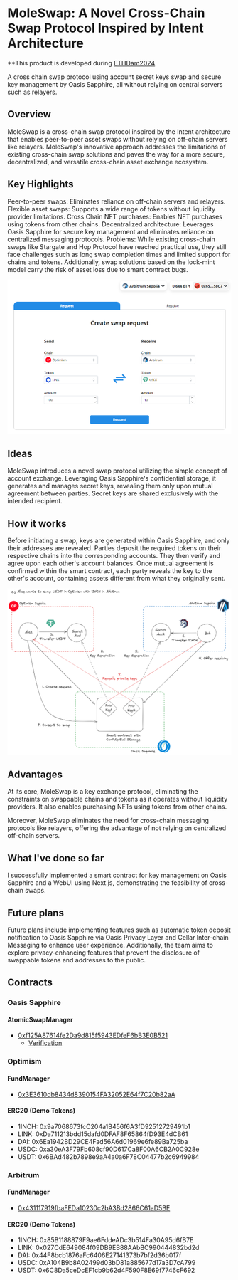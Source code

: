 # MoleSwap: A Novel Cross-Chain Swap Protocol Inspired by Intent Architecture

\*\*This product is developed during [ETHDam2024](https://taikai.network/en/cryptocanal/hackathons/ethdam2024/overview)

A cross chain swap protocol using account secret keys swap and secure key management by Oasis Sapphire, all without relying on central servers such as relayers.

## Overview

MoleSwap is a cross-chain swap protocol inspired by the Intent architecture that enables peer-to-peer asset swaps without relying on off-chain servers like relayers. MoleSwap's innovative approach addresses the limitations of existing cross-chain swap solutions and paves the way for a more secure, decentralized, and versatile cross-chain asset exchange ecosystem.

## Key Highlights

Peer-to-peer swaps: Eliminates reliance on off-chain servers and relayers.
Flexible asset swaps: Supports a wide range of tokens without liquidity provider limitations.
Cross Chain NFT purchases: Enables NFT purchases using tokens from other chains.
Decentralized architecture: Leverages Oasis Sapphire for secure key management and eliminates reliance on centralized messaging protocols.
Problems:
While existing cross-chain swaps like Stargate and Hop Protocol have reached practical use, they still face challenges such as long swap completion times and limited support for chains and tokens. Additionally, swap solutions based on the lock-mint model carry the risk of asset loss due to smart contract bugs.

![Screenshot-1](screenshot1.png)

## Ideas

MoleSwap introduces a novel swap protocol utilizing the simple concept of account exchange. Leveraging Oasis Sapphire's confidential storage, it generates and manages secret keys, revealing them only upon mutual agreement between parties. Secret keys are shared exclusively with the intended recipient.

## How it works

Before initiating a swap, keys are generated within Oasis Sapphire, and only their addresses are revealed. Parties deposit the required tokens on their respective chains into the corresponding accounts. They then verify and agree upon each other's account balances. Once mutual agreement is confirmed within the smart contract, each party reveals the key to the other's account, containing assets different from what they originally sent.

![Architecture](architecture.png)

## Advantages

At its core, MoleSwap is a key exchange protocol, eliminating the constraints on swappable chains and tokens as it operates without liquidity providers. It also enables purchasing NFTs using tokens from other chains.

Moreover, MoleSwap eliminates the need for cross-chain messaging protocols like relayers, offering the advantage of not relying on centralized off-chain servers.

## What I've done so far

I successfully implemented a smart contract for key management on Oasis Sapphire and a WebUI using Next.js, demonstrating the feasibility of cross-chain swaps.

## Future plans

Future plans include implementing features such as automatic token deposit notification to Oasis Sapphire via Oasis Privacy Layer and Cellar Inter-chain Messaging to enhance user experience. Additionally, the team aims to explore privacy-enhancing features that prevent the disclosure of swappable tokens and addresses to the public.

## Contracts

### Oasis Sapphire

#### AtomicSwapManager

- [0xf125A87614fe2Da9d815f5943EDfeF6bB3E0B521](https://explorer.oasis.io/testnet/sapphire/address/0xf125A87614fe2Da9d815f5943EDfeF6bB3E0B521)
  - [Verification](https://repo.sourcify.dev/contracts/full_match/23295/0xf125A87614fe2Da9d815f5943EDfeF6bB3E0B521/)

### Optimism

#### FundManager

- [0x3E3610db8434d8390154FA32052E64f7C20b82aA](https://sepolia-optimism.etherscan.io/address/0x3E3610db8434d8390154FA32052E64f7C20b82aA)

#### ERC20 (Demo Tokens)

- 1INCH: 0x9a7068673fcC204a1B456f6A3fD92512729491b1
- LINK: 0xDa711213bdd15dafd0DFAF8F65864fD93E4dCB61
- DAI: 0x6Ea1942BD29CE4Fad56A6d01969e6fe89Ba725ba
- USDC: 0xa30eA3F79Fb608cf90D617Ca8F00A6CB2A0C928e
- USDT: 0x6BAd482b7898e9aA4a0a6F78C04477b2c6949984

### Arbitrum

#### FundManager

- [0x431117919fbaFEDa10230c2bA3Bd2866C61aD5BE](https://sepolia.arbiscan.io/address/0x431117919fbaFEDa10230c2bA3Bd2866C61aD5BE)

#### ERC20 (Demo Tokens)

- 1INCH: 0x85B1188879F9ae6FddeADc3b514Fa30A95d6fB7E
- LINK: 0x027CdE649084f09DB9EB88AAbBC990444832bd2d
- DAI: 0x44F8bcb1876aFc6406E27141373b7bf2d36b017f
- USDC: 0xA104B9b8A02499d03bD81a885677d17a3D7cA799
- USDT: 0x6C8Da5ceDcEF1cb9b62d4F590F8E69f7746cF692
